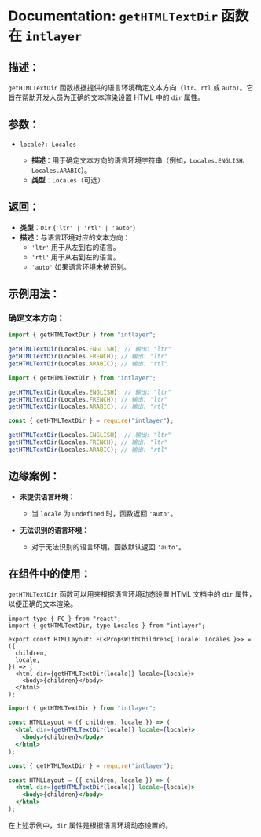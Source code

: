 # Documentation: `getHTMLTextDir` 函数在 `intlayer`

## 描述：

`getHTMLTextDir` 函数根据提供的语言环境确定文本方向（`ltr`、`rtl` 或 `auto`）。它旨在帮助开发人员为正确的文本渲染设置 HTML 中的 `dir` 属性。

## 参数：

- `locale?: Locales`

  - **描述**：用于确定文本方向的语言环境字符串（例如，`Locales.ENGLISH`、`Locales.ARABIC`）。
  - **类型**：`Locales`（可选）

## 返回：

- **类型**：`Dir` (`'ltr' | 'rtl' | 'auto'`)
- **描述**：与语言环境对应的文本方向：
  - `'ltr'` 用于从左到右的语言。
  - `'rtl'` 用于从右到左的语言。
  - `'auto'` 如果语言环境未被识别。

## 示例用法：

### 确定文本方向：

```typescript codeFormat="typescript"
import { getHTMLTextDir } from "intlayer";

getHTMLTextDir(Locales.ENGLISH); // 输出: "ltr"
getHTMLTextDir(Locales.FRENCH); // 输出: "ltr"
getHTMLTextDir(Locales.ARABIC); // 输出: "rtl"
```

```javascript codeFormat="esm"
import { getHTMLTextDir } from "intlayer";

getHTMLTextDir(Locales.ENGLISH); // 输出: "ltr"
getHTMLTextDir(Locales.FRENCH); // 输出: "ltr"
getHTMLTextDir(Locales.ARABIC); // 输出: "rtl"
```

```javascript codeFormat="commonjs"
const { getHTMLTextDir } = require("intlayer");

getHTMLTextDir(Locales.ENGLISH); // 输出: "ltr"
getHTMLTextDir(Locales.FRENCH); // 输出: "ltr"
getHTMLTextDir(Locales.ARABIC); // 输出: "rtl"
```

## 边缘案例：

- **未提供语言环境：**

  - 当 `locale` 为 `undefined` 时，函数返回 `'auto'`。

- **无法识别的语言环境：**
  - 对于无法识别的语言环境，函数默认返回 `'auto'`。

## 在组件中的使用：

`getHTMLTextDir` 函数可以用来根据语言环境动态设置 HTML 文档中的 `dir` 属性，以便正确的文本渲染。

```tsx codeFormat="typescript"
import type { FC } from "react";
import { getHTMLTextDir, type Locales } from "intlayer";

export const HTMLLayout: FC<PropsWithChildren<{ locale: Locales }>> = ({
  children,
  locale,
}) => (
  <html dir={getHTMLTextDir(locale)} locale={locale}>
    <body>{children}</body>
  </html>
);
```

```jsx codeFormat="esm"
import { getHTMLTextDir } from "intlayer";

const HTMLLayout = ({ children, locale }) => (
  <html dir={getHTMLTextDir(locale)} locale={locale}>
    <body>{children}</body>
  </html>
);
```

```jsx codeFormat="commonjs"
const { getHTMLTextDir } = require("intlayer");

const HTMLLayout = ({ children, locale }) => (
  <html dir={getHTMLTextDir(locale)} locale={locale}>
    <body>{children}</body>
  </html>
);
```

在上述示例中，`dir` 属性是根据语言环境动态设置的。
